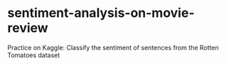 # sentiment-analysis-on-movie-review
Practice on Kaggle: Classify the sentiment of sentences from the Rotten Tomatoes dataset
